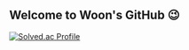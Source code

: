 ## Welcome to Woon's GitHub 😉

[![Solved.ac Profile](http://mazassumnida.wtf/api/v2/generate_badge?boj=jwoon0606)](https://solved.ac/jwoon0606/)
